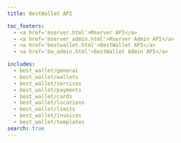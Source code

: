 ```yaml
---
title: BestWallet API

toc_footers:
  - <a href='mserver.html'>Mserver API</a>
  - <a href='mserver_admin.html'>Mserver Admin API</a>
  - <a href='bestwallet.html'>BestWallet API</a>
  - <a href='bw_admin.html'>BestWallet Admin API</a>

includes:
  - best_wallet/general
  - best_wallet/wallets
  - best_wallet/services
  - best_wallet/payments
  - best_wallet/cards
  - best_wallet/locations
  - best_wallet/limits
  - best_wallet/invoices
  - best_wallet/templates
search: true
---
```

